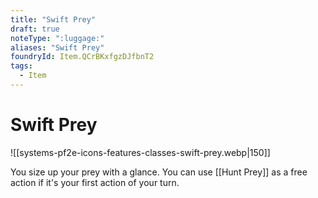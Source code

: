 ```yaml
---
title: "Swift Prey"
draft: true
noteType: ":luggage:"
aliases: "Swift Prey"
foundryId: Item.QCrBKxfgzDJfbnT2
tags:
  - Item
---
```


# Swift Prey
![[systems-pf2e-icons-features-classes-swift-prey.webp|150]]

You size up your prey with a glance. You can use [[Hunt Prey]] as a free action if it's your first action of your turn.
